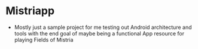# Mistriapp

 - Mostly just a sample project for me testing out Android architecture and tools with the end goal of maybe being a functional App resource for playing Fields of Mistria
